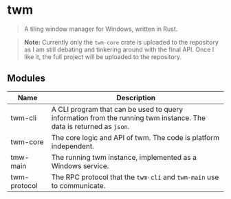 # twm
> A tiling window manager for Windows, written in Rust.

> __Note:__ Currently only the `twm-core` crate is uploaded to the repository as I am still debating and tinkering around with the final API. Once I like it, the full project will be uploaded to the repository.

## Modules

| Name | Description |
|---|---|
| twm-cli | A CLI program that can be used to query information from the running twm instance. The data is returned as `json`. |
| twm-core | The core logic and API of twm. The code is platform independent. |
| tmw-main | The running twm instance, implemented as a Windows service. |
| twm-protocol | The RPC protocol that the `twm-cli` and `twm-main` use to communicate. |
